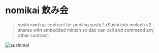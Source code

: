 # nomikai 飲み会
> sushi `nomikai` contract for pooling sushi / xSushi into moloch v2 shares with embedded minion so dao can call and command any other contract. 

![sushimol](https://imgur.com/gallery/3RAbkxr)
